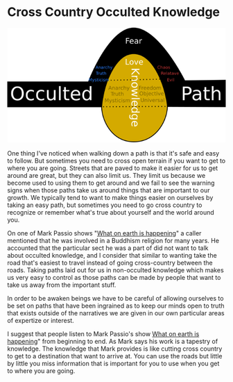 # Cross Country Occulted Knowledge

![Occulted Knowledge Diagram](images/occulted-knowledge-small.png)

One thing I've noticed when walking down a path is that it's safe and easy to follow. But sometimes you need to cross open terrain if you want to get to where you are going. Streets that are paved to make it easier for us to get around are great, but they can also limit us. They limit us because we become used to using them to get around and we fail to see the warning signs when those paths take us around things that are important to our growth. We typically tend to want to make things easier on ourselves by taking an easy path, but sometimes you need to go cross country to recognize or remember what's true about yourself and the world around you.

On one of Mark Passio shows "[What on earth is happening](http://www.whatonearthishappening.com/)" a caller mentioned that he was involved in a Buddhism religion for many years. He accounted that the particular sect he was a part of did not want to talk about occulted knowledge, and I consider that similar to wanting take the road that's easiest to travel instead of going cross-country between the roads. Taking paths laid out for us in non-occulted knowledge which makes us very easy to control as those paths can be made by people that want to take us away from the important stuff.

In order to be awaken beings we have to be careful of allowing ourselves to be set on paths that have been ingrained as to keep our minds open to truth that exists outside of the narratives we are given in our own particular areas of expertize or interest.

I suggest that people listen to Mark Passio's show [What on earth is happening](http://www.whatonearthishappening.com/)" from beginning to end. As Mark says his work is a tapestry of knowledge. The knowledge that Mark provides is like cutting cross country to get to a destination that want to arrive at. You can use the roads but little by little you miss information that is important for you to use when you get to where you are going.

